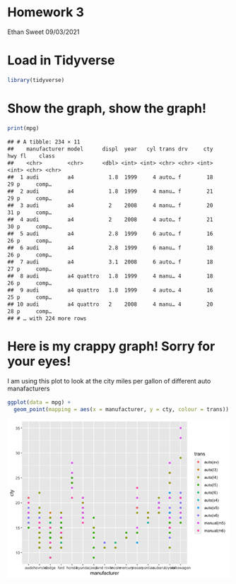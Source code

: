 Homework 3
================
Ethan Sweet
09/03/2021

# Load in Tidyverse

``` r
library(tidyverse)
```

# Show the graph, show the graph!

``` r
print(mpg)
```

    ## # A tibble: 234 × 11
    ##    manufacturer model      displ  year   cyl trans drv     cty   hwy fl    class
    ##    <chr>        <chr>      <dbl> <int> <int> <chr> <chr> <int> <int> <chr> <chr>
    ##  1 audi         a4           1.8  1999     4 auto… f        18    29 p     comp…
    ##  2 audi         a4           1.8  1999     4 manu… f        21    29 p     comp…
    ##  3 audi         a4           2    2008     4 manu… f        20    31 p     comp…
    ##  4 audi         a4           2    2008     4 auto… f        21    30 p     comp…
    ##  5 audi         a4           2.8  1999     6 auto… f        16    26 p     comp…
    ##  6 audi         a4           2.8  1999     6 manu… f        18    26 p     comp…
    ##  7 audi         a4           3.1  2008     6 auto… f        18    27 p     comp…
    ##  8 audi         a4 quattro   1.8  1999     4 manu… 4        18    26 p     comp…
    ##  9 audi         a4 quattro   1.8  1999     4 auto… 4        16    25 p     comp…
    ## 10 audi         a4 quattro   2    2008     4 manu… 4        20    28 p     comp…
    ## # … with 224 more rows

# Here is my crappy graph! Sorry for your eyes!

I am using this plot to look at the city miles per gallon of different
auto manafacturers

``` r
ggplot(data = mpg) +
  geom_point(mapping = aes(x = manufacturer, y = cty, colour = trans))
```

![](HW3_files/figure-gfm/HW3%20Plot-1.png)<!-- -->
